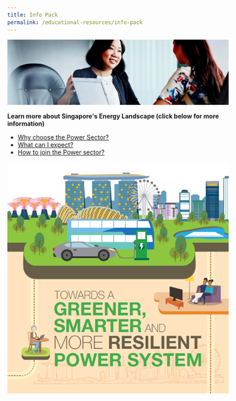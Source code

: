 ```yaml
---
title: Info Pack
permalink: /educational-resources/info-pack
---
```

![Info Pack Resources](/images/educational-resources/Resources.jpg)

**Learn more about Singapore's Energy Landscape (click below for more information)**  
* <a href="/files/info-pack/PLS%20Booklet.pdf" target="_blank">Why choose the Power Sector?</a>  
* <a href="/files/info-pack/PLS%20Roadmap.pdf" target="_blank">What can I expect?</a>   
* <a href="/files/info-pack/A_EMA_PLSFolder_OpenSize_R13.pdf" target="_blank">How to join the Power sector?</a>  

![TOWARDS A GREENER, SMARTER AND MORE RESILIENT POWER SYSTEM](/images/educational-resources/Cover%20page%20for%20PLS.png)